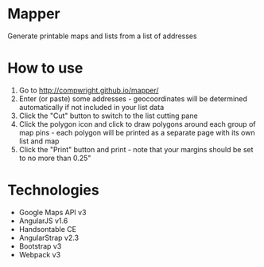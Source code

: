 # Mapper

Generate printable maps and lists from a list of addresses

# How to use

1. Go to http://compwright.github.io/mapper/
2. Enter (or paste) some addresses - geocoordinates will be determined automatically if not included in your list data
3. Click the "Cut" button to switch to the list cutting pane
4. Click the polygon icon and click to draw polygons around each group of map pins - each polygon will be printed as a separate page with its own list and map
5. Click the "Print" button and print - note that your margins should be set to no more than 0.25"

# Technologies

* Google Maps API v3
* AngularJS v1.6
* Handsontable CE
* AngularStrap v2.3
* Bootstrap v3
* Webpack v3
